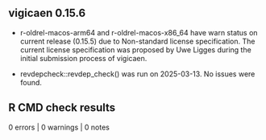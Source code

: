 ## vigicaen 0.15.6

* r-oldrel-macos-arm64 and r-oldrel-macos-x86_64 have warn status
on current release (0.15.5) due to
Non-standard license specification. 
The current license specification was proposed
by Uwe Ligges during the initial submission process of vigicaen.

* revdepcheck::revdep_check() was run on 2025-03-13. No issues were found.

## R CMD check results

0 errors | 0 warnings | 0 notes
